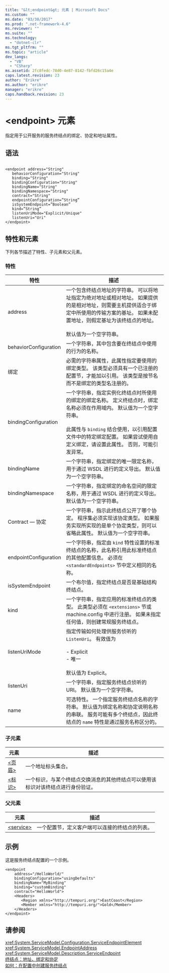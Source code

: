 ```yaml
---
title: "&lt;endpoint&gt; 元素 | Microsoft Docs"
ms.custom: ""
ms.date: "03/30/2017"
ms.prod: ".net-framework-4.6"
ms.reviewer: ""
ms.suite: ""
ms.technology: 
  - "dotnet-clr"
ms.tgt_pltfrm: ""
ms.topic: "article"
dev_langs: 
  - "VB"
  - "CSharp"
ms.assetid: 2fc8fedc-78d0-4e87-8142-fbfd26c15a4e
caps.latest.revision: 23
author: "Erikre"
ms.author: "erikre"
manager: "erikre"
caps.handback.revision: 23
---
```

# &lt;endpoint&gt; 元素
指定用于公开服务的服务终结点的绑定、协定和地址属性。  
  
## 语法  
  
```  
  
<endpoint address="String"  
   behaviorConfiguration="String"  
   binding="String"  
   bindingConfiguration="String"  
   bindingName="String"  
   bindingNamespace="String"  
   contract="String"  
   endpointConfiguration=”String”  
   isSystemEndpoint=”Boolean”  
   kind=”String”  
   listenUriMode="Explicit/Unique"  
   listenUri="Uri"  
</endpoint>  
```  
  
## 特性和元素  
 下列各节描述了特性、子元素和父元素。  
  
### 特性  
  
|特性|描述|  
|--------|--------|  
|address|一个包含终结点地址的字符串。  可以将地址指定为绝对地址或相对地址。  如果提供的是相对地址，则需要主机提供适合于绑定中所使用的传输方案的基址。  如果未配置地址，则假定基址为该终结点的地址。<br /><br /> 默认值为一个空字符串。|  
|behaviorConfiguration|一个字符串，其中包含要在终结点中使用的行为的名称。|  
|绑定|必需的字符串属性，此属性指定要使用的绑定类型。  该类型必须具有一个已注册的配置节，才能加以引用。  该类型是按节名而不是绑定的类型名注册的。|  
|bindingConfiguration|一个字符串，指定实例化终结点时所使用的绑定的绑定名称。  定义终结点时，绑定名称必须在作用域内。  默认值为一个空字符串。<br /><br /> 此属性与 `binding` 结合使用，以引用配置文件中的特定绑定配置。  如果尝试使用自定义绑定，请设置此属性。  否则，可能引发异常。|  
|bindingName|一个字符串，指定绑定的唯一限定名称，用于通过 WSDL 进行的定义导出。  默认值为一个空字符串。|  
|bindingNamespace|一个字符串，指定绑定的命名空间的限定名称，用于通过 WSDL 进行的定义导出。  默认值为一个空字符串。|  
|Contract — 协定|一个字符串，指示此终结点公开了哪个协定。  程序集必须实现该协定类型。  如果服务实现所实现的是单个协定类型，则可以省略此属性。  默认值为一个空字符串。|  
|endpointConfiguration|一个字符串，指定由 `kind` 特性设置的标准终结点的名称，此名称引用此标准终结点的其他配置信息。  必须在 `<standardEndpoints>` 节中定义相同的名称。|  
|isSystemEndpoint|一个布尔值，指定终结点是否是基础结构终结点。|  
|kind|一个字符串，指定应用的标准终结点的类型。  此类型必须在 `<extensions>` 节或 machine.config 中进行注册。  如果未指定任何值，则创建常规服务终结点。|  
|listenUriMode|指定传输如何处理供服务侦听的 `ListenUri`。  有效值为<br /><br /> -   Explicit<br />-   唯一<br /><br /> 默认值为 Explicit。|  
|listenUri|一个字符串，指定服务终结点侦听的 URI。  默认值为一个空字符串。|  
|name|可选特性。  一个指定服务终结点名称的字符串。  默认值为绑定名称和协定说明名称的串联。  服务可能有多个终结点，因此终结点的 `name` 特性是通过服务名称区分的。|  
  
### 子元素  
  
|元素|描述|  
|--------|--------|  
|[\<页眉\>](../../../../../docs/framework/configure-apps/file-schema/wcf/headers.md)|一个地址标头集合。|  
|[\<标识\>](../../../../../docs/framework/configure-apps/file-schema/wcf/identity.md)|一个标识，与某个终结点交换消息的其他终结点可以使用该标识对该终结点进行身份验证。|  
  
### 父元素  
  
|元素|描述|  
|--------|--------|  
|[\<service\>](../../../../../docs/framework/configure-apps/file-schema/wcf/service.md)|一个配置节，定义客户端可以连接的终结点的列表。|  
  
## 示例  
 这是服务终结点配置的一个示例。  
  
```  
<endpoint   
    address="/HelloWorld/"  
    bindingConfiguration="usingDefaults"  
    bindingName="MyBinding"  
    binding="customBinding"  
    contract="HelloWorld">  
    <Headers>  
       <Region xmlns="http://tempuri.org/">EastCoast</Region>  
       <Member xmlns="http://tempuri.org/">Gold</Member>  
    </Headers>  
</endpoint>  
```  
  
## 请参阅  
 <xref:System.ServiceModel.Configuration.ServiceEndpointElement>   
 <xref:System.ServiceModel.EndpointAddress>   
 <xref:System.ServiceModel.Description.ServiceEndpoint>   
 [终结点：地址、绑定和协定](../../../../../docs/framework/wcf/feature-details/endpoints-addresses-bindings-and-contracts.md)   
 [如何：在配置中创建服务终结点](../../../../../docs/framework/wcf/feature-details/how-to-create-a-service-endpoint-in-configuration.md)